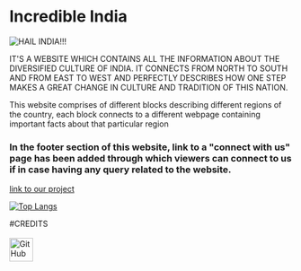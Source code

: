 
# Incredible India 
<img
  src="https://wallpapercave.com/wp/wp2553699.jpg"
  alt="HAIL INDIA!!!"
  title="Optional title"
  style="display: inline-block; margin: 0 auto; max-width: 200px">

<p>IT'S A WEBSITE WHICH CONTAINS ALL THE INFORMATION ABOUT THE DIVERSIFIED CULTURE OF INDIA. IT CONNECTS FROM NORTH TO SOUTH AND FROM EAST TO WEST AND PERFECTLY DESCRIBES HOW ONE STEP MAKES A GREAT CHANGE IN CULTURE AND TRADITION OF THIS NATION.</p> 

<p>This website comprises of different blocks describing different regions of the country, each block connects to a different webpage containing important facts about that particular region</p>

### In the footer section of this website, link to a "connect with us" page has been added through which viewers can connect to us if in case having any query related to the website.

[link to our project](diversifiedindia.netlify.app)



[![Top Langs](https://github-readme-stats.vercel.app/api/top-langs/?username=Anushka-Singh1&exclude_repo=github-readme-stats,Anushka-Singh1.github.io)](https://github.com/Anushka-Singh1/github-readme-stats)

#CREDITS
<br>
<br>
<a href="https://github.com/Pallavipankaj" target="_blank"><img src="https://raw.githubusercontent.com/arturssmirnovs/arturssmirnovs/master/git.png" alt="GitHub" width="42"></a>
